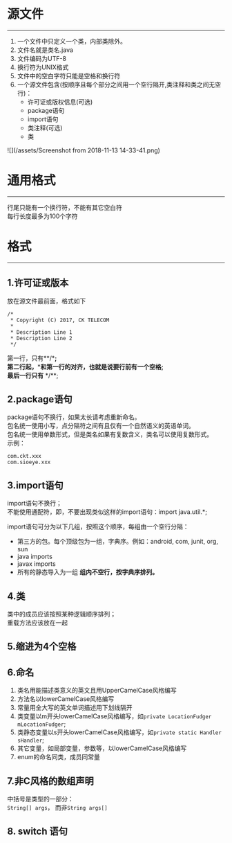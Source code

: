 # 源文件

---

1. 一个文件中只定义一个类，内部类除外。
2. 文件名就是类名.java
3. 文件编码为UTF-8
4. 换行符为UNIX格式
5. 文件中的空白字符只能是空格和换行符
6. 一个源文件包含\(按顺序且每个部分之间用一个空行隔开,类注释和类之间无空行\)：
   * 许可证或版权信息\(可选\)
   * package语句
   * import语句
   * 类注释\(可选\)
   * 类  

![](/assets/Screenshot from 2018-11-13 14-33-41.png)

# 通用格式

---

行尾只能有一个换行符，不能有其它空白符  
每行长度最多为100个字符

# 格式

---

## 1.许可证或版本

放在源文件最前面，格式如下

```
/*
 * Copyright (C) 2017, CK TELECOM
 * 
 * Description Line 1
 * Description Line 2
 */
```

第一行，只有**/\***;  
第二行起，**\***和第一行的对齐，也就是说要行前有一个空格;  
最后一行只有** \*/**;

## 2.package语句

package语句不换行，如果太长请考虑重新命名。  
包名统一使用小写，点分隔符之间有且仅有一个自然语义的英语单词。  
包名统一使用单数形式，但是类名如果有复数含义，类名可以使用复数形式。  
示例：

```
com.ckt.xxx
com.sioeye.xxx
```

## 3.import语句

import语句不换行；  
不能使用通配符，即，不要出现类似这样的import语句：import java.util.\*;

import语句可分为以下几组，按照这个顺序，每组由一个空行分隔：

* 第三方的包。每个顶级包为一组，字典序。例如：android, com, junit, org, sun
* java imports
* javax imports
* 所有的静态导入为一组
  **组内不空行，按字典序排列。**

## 4.类

类中的成员应该按照某种逻辑顺序排列；  
重载方法应该放在一起

## 5.缩进为4个空格

## 6.命名

1. 类名用能描述类意义的英文且用UpperCamelCase风格编写
2. 方法名以lowerCamelCase风格编写
3. 常量用全大写的英文单词描述用下划线隔开
4. 类变量以m开头lowerCamelCase风格编写，如`private LocationFudger mLocationFudger`;
5. 类静态变量以s开头lowerCamelCase风格编写，如`private static Handler sHandler`;
6. 其它变量，如局部变量，参数等，以lowerCamelCase风格编写
7. enum的命名同类，成员同常量

## 7.非C风格的数组声明

中括号是类型的一部分：  
`String[] args`， 而非`String args[]`

## 8. switch 语句



